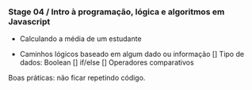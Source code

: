 ### Stage 04 / Intro à programação, lógica e algoritmos em Javascript

- Calculando a média de um estudante

- Caminhos lógicos baseado em algum dado ou informação
[] Tipo de dados: Boolean
[] if/else
[] Operadores comparativos

Boas práticas: não ficar repetindo código.